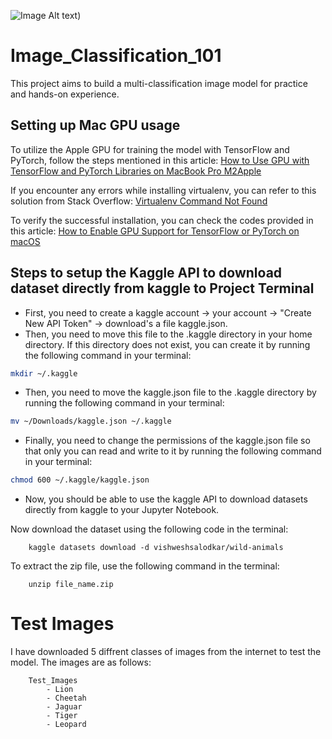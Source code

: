 ![Image Alt text](https://github.com/Sathvik-Chowdary-Veerapaneni/Image_Classification_101/blob/main/Test_Result/download.png "Optional title"))


# Image_Classification_101
This project aims to build a multi-classification image model for practice and hands-on experience.

## Setting up Mac GPU usage

To utilize the Apple GPU for training the model with TensorFlow and PyTorch, follow the steps mentioned in this article: [How to Use GPU with TensorFlow and PyTorch Libraries on MacBook Pro M2Apple](https://www.linkedin.com/pulse/how-use-gpu-tensorflow-pytorch-libraries-macbook-pro-m2apple-kashyap/)

If you encounter any errors while installing virtualenv, you can refer to this solution from Stack Overflow: [Virtualenv Command Not Found](https://stackoverflow.com/questions/31133050/virtualenv-command-not-found)

To verify the successful installation, you can check the codes provided in this article: [How to Enable GPU Support for TensorFlow or PyTorch on macOS](https://medium.com/bluetuple-ai/how-to-enable-gpu-support-for-tensorflow-or-pytorch-on-macos-4aaaad057e74)

## Steps to setup the Kaggle API to download dataset directly from kaggle to Project Terminal
- First, you need to create a kaggle account -> your account -> "Create New API Token" -> download's a file kaggle.json.
- Then, you need to move this file to the .kaggle directory in your home directory. If this directory does not exist, you can create it by running the following command in your terminal:
```bash
mkdir ~/.kaggle
```
- Then, you need to move the kaggle.json file to the .kaggle directory by running the following command in your terminal:
```bash
mv ~/Downloads/kaggle.json ~/.kaggle
```
- Finally, you need to change the permissions of the kaggle.json file so that only you can read and write to it by running the following command in your terminal:
```bash
chmod 600 ~/.kaggle/kaggle.json
```
- Now, you should be able to use the kaggle API to download datasets directly from kaggle to your Jupyter Notebook.

Now download the dataset using the following code in the terminal:
```
    kaggle datasets download -d vishweshsalodkar/wild-animals
```

To extract the zip file, use the following command in the terminal:
``` 
    unzip file_name.zip 

```


# Test Images
I have downloaded 5 diffrent classes of images from the internet to test the model. The images are as follows:
``` 
    Test_Images
        - Lion
        - Cheetah
        - Jaguar
        - Tiger
        - Leopard
```
